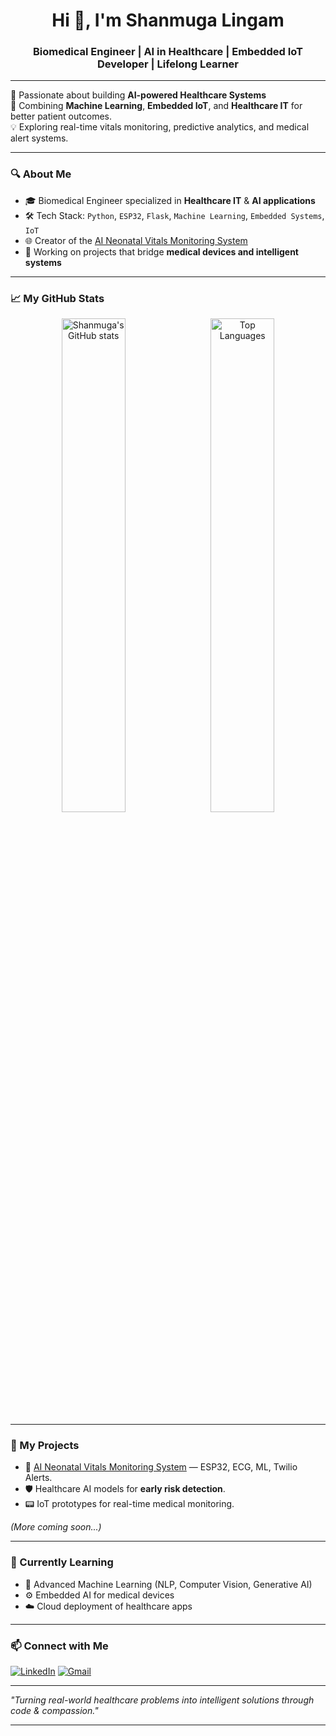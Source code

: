 <h1 align="center">Hi 👋, I'm Shanmuga Lingam</h1>
<h3 align="center">Biomedical Engineer | AI in Healthcare | Embedded IoT Developer | Lifelong Learner</h3>

---

🔬 Passionate about building **AI-powered Healthcare Systems**  
🤖 Combining **Machine Learning**, **Embedded IoT**, and **Healthcare IT** for better patient outcomes.  
💡 Exploring real-time vitals monitoring, predictive analytics, and medical alert systems.  

---

### 🔍 About Me

- 🎓 Biomedical Engineer specialized in **Healthcare IT** & **AI applications**  
- 🛠️ Tech Stack: `Python`, `ESP32`, `Flask`, `Machine Learning`, `Embedded Systems`, `IoT`  
- 🌐 Creator of the [AI Neonatal Vitals Monitoring System](https://github.com/shanmuga26/ai-neonatal-vital-monitoring-system)  
- 📲 Working on projects that bridge **medical devices and intelligent systems**

---

### 📈 My GitHub Stats
<p align="center">
  <img src="https://github-readme-stats.vercel.app/api?username=shanmuga26&show_icons=true&theme=github_dark" alt="Shanmuga's GitHub stats" width="45%"/> &nbsp;
  <img src="https://github-readme-stats.vercel.app/api/top-langs/?username=shanmuga26&layout=compact&theme=github_dark" alt="Top Languages" width="45%">
</p>

---

### 🚀 My Projects

- 🔬 [AI Neonatal Vitals Monitoring System](https://github.com/shanmuga26/ai-neonatal-vital-monitoring-system) — ESP32, ECG, ML, Twilio Alerts.
- 🛡️ Healthcare AI models for **early risk detection**.
- 📟 IoT prototypes for real-time medical monitoring.

*(More coming soon...)*

---

### 🌱 Currently Learning

- 🤖 Advanced Machine Learning (NLP, Computer Vision, Generative AI)
- ⚙️ Embedded AI for medical devices
- ☁️ Cloud deployment of healthcare apps

---

### 📫 Connect with Me
[![LinkedIn](https://img.shields.io/badge/LinkedIn-Connect-blue?logo=linkedin)](https://www.linkedin.com/in/shanmuga-lingam-4b7b8428b/)
[![Gmail](https://img.shields.io/badge/Email-shanmugalingam2005@gmail.com-red?logo=gmail)](mailto:shanmugalingam2005@gmail.com)

---

*"Turning real-world healthcare problems into intelligent solutions through code & compassion."*

---
